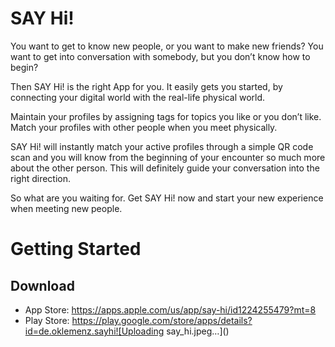 # SAY Hi!

You want to get to know new people, or you want to make new friends? You want to get into conversation with somebody, but you don’t know how to begin?

Then SAY Hi! is the right App for you. It easily gets you started, by connecting your digital world with the real-life physical world.

Maintain your profiles by assigning tags for topics you like or you don’t like. Match your profiles with other people when you meet physically.

SAY Hi! will instantly match your active profiles through a simple QR code scan and you will know from the beginning of your encounter so much more about the other person. This will definitely guide your conversation into the right direction.

So what are you waiting for. Get SAY Hi! now and start your new experience when meeting new people.

# Getting Started

## Download

- App Store: https://apps.apple.com/us/app/say-hi/id1224255479?mt=8
- Play Store: https://play.google.com/store/apps/details?id=de.oklemenz.sayhi![Uploading say_hi.jpeg…]()
